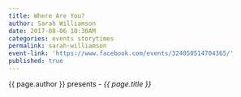 ```yaml
---
title: Where Are You?
author: Sarah Williamson
date: 2017-08-06 10:30AM
categories: events storytimes
permalink: sarah-williamson
event-link: 'https://www.facebook.com/events/324050514704365/'
published: true
---
```

{{ page.author }} presents - *{{ page.title }}*
